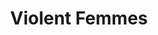 ---
title: "Violent Femmes"
summary: "Violent Femmes were founded in 1980 by bassist/multi-instrumentalist Brian Ritchie and drummer Victor De Lorenzo. The name is a contradiction in terms, “Violent” being self-explanatory and “Femmes” being Milwaukee slang for wimp. The rhythm section added high school singer/songwriter Gordon Gano in 1981. Gano and Ritchie had previously performed together at Gano’s National Honor Society induction ceremony, where they caused a near riot. Gano was expelled from the Society and suspended from high school for this outrage. One of the only stable aspects of the band is their aversion to rehearsal. Due to this they would take the music to the streets in an attempt to hone it and earn some spare change. It was on one of these occasions that they were spotted by the Pretenders. Chrissie Hynde and the gang were so amused by the Violent Femmes antics that they invited the band to open the show for them. The hometown Milwaukee audience received the Femmes with unanimous booing. However by the end of the set the Femmes had converted approximately 50% of the audience to their cause. Many years later Brian Ritchie encountered Hynde when the Femmes and Pretenders shared the bill at a radio concert. She said, “Oh, you’re still around.” The Femmes borrowed $10,000 from Victor De Lorenzo’s dad to record their legendary first album in 1982. Slash Records in Los Angeles was the only label to offer them a deal with the amazing advance of $0. The band accepted the deal and started on the predictable round of world tours, recording, more world tours, nervous breakdowns, band members quitting, solo albums, regrouping, more touring, divorces, more crackups, dropped from record deals, new deals, more touring, record company going bankrupt, lawsuits, etc. etc. etc. ad infinitum. Fast forward to the present. Many things have changed. One thing that hasn’t is the sound of the band. Their loose, improvisational, acoustic sound is timeless."
image: "violent-femmes.jpg"
apple_music_artist_url: "https://music.apple.com/gb/artist/violent-femmes/168655"
---